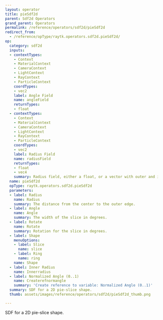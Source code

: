 ```yaml
---
layout: operator
title: pieSdf2d
parent: Sdf2d Operators
grand_parent: Operators
permalink: /reference/operators/sdf2d/pieSdf2d
redirect_from:
  - /reference/opType/raytk.operators.sdf2d.pieSdf2d/
op:
  category: sdf2d
  inputs:
  - contextTypes:
    - Context
    - MaterialContext
    - CameraContext
    - LightContext
    - RayContext
    - ParticleContext
    coordTypes:
    - vec2
    label: Angle Field
    name: angleField
    returnTypes:
    - float
  - contextTypes:
    - Context
    - MaterialContext
    - CameraContext
    - LightContext
    - RayContext
    - ParticleContext
    coordTypes:
    - vec2
    label: Radius Field
    name: radiusField
    returnTypes:
    - float
    - vec4
    summary: Radius field, either a float, or a vector with outer and inner radius
  name: pieSdf2d
  opType: raytk.operators.sdf2d.pieSdf2d
  parameters:
  - label: Radius
    name: Radius
    summary: The distance from the center to the outer edge.
  - label: Angle
    name: Angle
    summary: The width of the slice in degrees.
  - label: Rotate
    name: Rotate
    summary: Rotation for the slice in degrees.
  - label: Shape
    menuOptions:
    - label: Slice
      name: slice
    - label: Ring
      name: ring
    name: Shape
  - label: Inner Radius
    name: Innerradius
  - label: Normalized Angle (0..1)
    name: Createrefnormangle
    summary: 'Create reference to variable: Normalized Angle (0..1)'
  summary: SDF for a 2D pie-slice shape.
  thumb: assets/images/reference/operators/sdf2d/pieSdf2d_thumb.png

---
```



SDF for a 2D pie-slice shape.